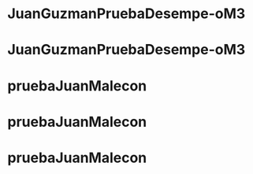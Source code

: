 # JuanGuzmanPruebaDesempe-oM3
# JuanGuzmanPruebaDesempe-oM3
# pruebaJuanMalecon
# pruebaJuanMalecon
# pruebaJuanMalecon
